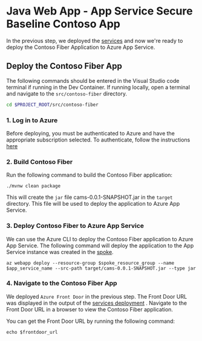 # Java Web App - App Service Secure Baseline Contoso App

In the previous step, we deployed the [services](../03-services/README.md) and now we're ready to deploy the Contoso Fiber Application to Azure App Service. 

## Deploy the Contoso Fiber App

The following commands should be entered in the Visual Studio code terminal if running in the Dev Container.  If running locally, open a terminal and navigate to the `src/contoso-fiber` directory.

```bash
cd $PROJECT_ROOT/src/contoso-fiber
```

### 1. Log in to Azure

Before deploying, you must be authenticated to Azure and have the appropriate subscription selected.  To authenticate, follow the instructions [here](../README.md#1-log-in-to-azure)

### 2. Build Contoso Fiber

Run the following command to build the Contoso Fiber application:

```shell
./mvnw clean package
```

This will create the `jar` file cams-0.0.1-SNAPSHOT.jar in the `target` directory. This file will be used to deploy the application to Azure App Service.

### 3. Deploy Contoso Fiber to Azure App Service

We can use the Azure CLI to deploy the Contoso Fiber application to Azure App Service. The following command will deploy the application to the App Service instance was created in the [spoke](../03-services/README.md#6-record-the-output).

```shell
az webapp deploy --resource-group $spoke_resource_group --name $app_service_name --src-path target/cams-0.0.1-SNAPSHOT.jar --type jar
```

### 4. Navigate to the Contoso Fiber App

We deployed `Azure Front Door` in the previous step. The Front Door URL was displayed in the output of the [services deployment](../03-services/README.md#6-record-the-output) .  Navigate to the Front Door URL in a browser to view the Contoso Fiber application.

You can get the Front Door URL by running the following command:

```shell
echo $frontdoor_url
```

